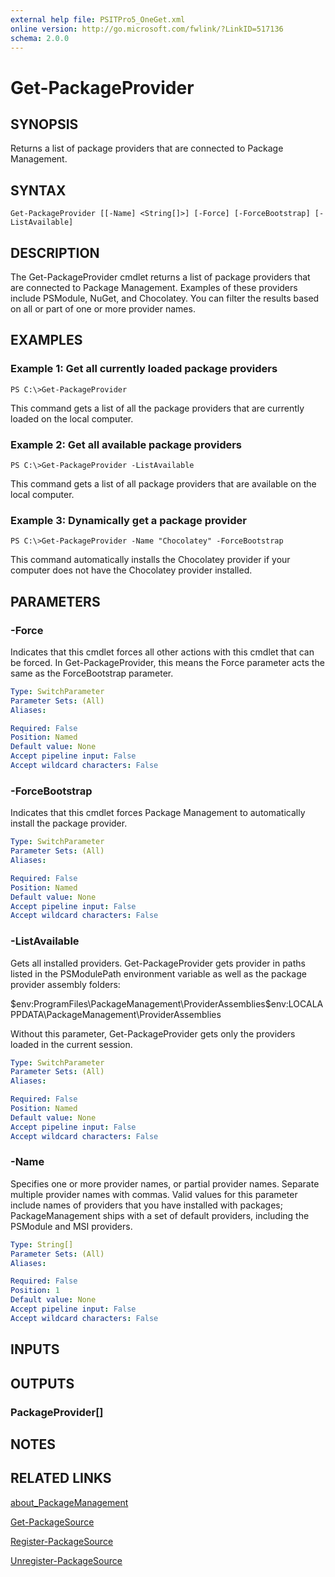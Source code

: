 ```yaml
---
external help file: PSITPro5_OneGet.xml
online version: http://go.microsoft.com/fwlink/?LinkID=517136
schema: 2.0.0
---
```


# Get-PackageProvider
## SYNOPSIS
Returns a list of package providers that are connected to Package Management.

## SYNTAX

```
Get-PackageProvider [[-Name] <String[]>] [-Force] [-ForceBootstrap] [-ListAvailable]
```

## DESCRIPTION
The Get-PackageProvider cmdlet returns a list of package providers that are connected to Package Management.
Examples of these providers include PSModule, NuGet, and Chocolatey.
You can filter the results based on all or part of one or more provider names.

## EXAMPLES

### Example 1: Get all currently loaded package providers
```
PS C:\>Get-PackageProvider
```

This command gets a list of all the package providers that are currently loaded on the local computer.

### Example 2: Get all available package providers
```
PS C:\>Get-PackageProvider -ListAvailable
```

This command gets a list of all package providers that are available on the local computer.

### Example 3: Dynamically get a package provider
```
PS C:\>Get-PackageProvider -Name "Chocolatey" -ForceBootstrap
```

This command automatically installs the Chocolatey provider if your computer does not have the Chocolatey provider installed.

## PARAMETERS

### -Force
Indicates that this cmdlet forces all other actions with this cmdlet that can be forced.
In Get-PackageProvider, this means the Force parameter acts the same as the ForceBootstrap parameter.

```yaml
Type: SwitchParameter
Parameter Sets: (All)
Aliases: 

Required: False
Position: Named
Default value: None
Accept pipeline input: False
Accept wildcard characters: False
```

### -ForceBootstrap
Indicates that this cmdlet forces Package Management to automatically install the package provider.

```yaml
Type: SwitchParameter
Parameter Sets: (All)
Aliases: 

Required: False
Position: Named
Default value: None
Accept pipeline input: False
Accept wildcard characters: False
```

### -ListAvailable
Gets all installed providers.
Get-PackageProvider gets provider in paths listed in the PSModulePath environment variable as well as the package provider assembly folders:

$env:ProgramFiles\PackageManagement\ProviderAssemblies$env:LOCALAPPDATA\PackageManagement\ProviderAssemblies

Without this parameter, Get-PackageProvider gets only the providers loaded in the current session.

```yaml
Type: SwitchParameter
Parameter Sets: (All)
Aliases: 

Required: False
Position: Named
Default value: None
Accept pipeline input: False
Accept wildcard characters: False
```

### -Name
Specifies one or more provider names, or partial provider names.
Separate multiple provider names with commas.
Valid values for this parameter include names of providers that you have installed with packages; PackageManagement ships with a set of default providers, including the PSModule and MSI providers.

```yaml
Type: String[]
Parameter Sets: (All)
Aliases: 

Required: False
Position: 1
Default value: None
Accept pipeline input: False
Accept wildcard characters: False
```

## INPUTS

## OUTPUTS

### PackageProvider[]

## NOTES

## RELATED LINKS

[about_PackageManagement](http://technet.microsoft.com/library/dn927162.aspx)

[Get-PackageSource](3fa76858-9e0b-4db6-b67d-f40702d41659)

[Register-PackageSource](02802b19-bd09-41b6-bd14-d310c0c732e1)

[Unregister-PackageSource](2e179dcb-d825-4329-b001-eb1579eceb67)

